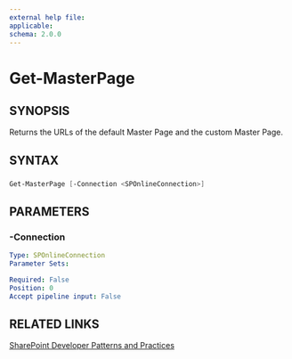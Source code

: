 ```yaml
---
external help file:
applicable: 
schema: 2.0.0
---
```

# Get-MasterPage

## SYNOPSIS
Returns the URLs of the default Master Page and the custom Master Page.

## SYNTAX 

### 
```powershell
Get-MasterPage [-Connection <SPOnlineConnection>]
```

## PARAMETERS

### -Connection


```yaml
Type: SPOnlineConnection
Parameter Sets: 

Required: False
Position: 0
Accept pipeline input: False
```

## RELATED LINKS

[SharePoint Developer Patterns and Practices](http://aka.ms/sppnp)